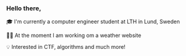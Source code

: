 ### Hello there, 
🎓 I'm currently a computer engineer student at LTH in Lund, Sweden

👨‍💻 At the moment I am working om a weather website 

💡 Interested in CTF, algorithms and much more! 

<!--
**GitThisJoel/GitThisJoel** is a ✨ _special_ ✨ repository because its `README.md` (this file) appears on your GitHub profile.

Here are some ideas to get you started:

- 🔭 I’m currently working on ...
- 🌱 I’m currently learning ...
- 👯 I’m looking to collaborate on ...
- 🤔 I’m looking for help with ...
- 💬 Ask me about ...
- 📫 How to reach me: ...
- 😄 Pronouns: ...
- ⚡ Fun fact: ...
-->
